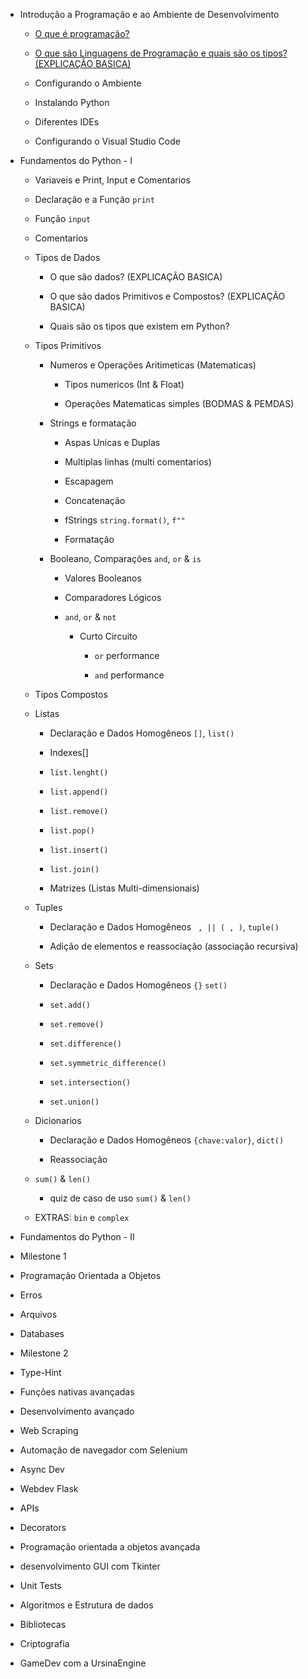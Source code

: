- Introdução a Programação e ao Ambiente de Desenvolvimento
  
  - [O que é programação?](./Cap1_Intro/Introducao.md)
  
  - [O que são Linguagens de Programação e quais são os tipos? (EXPLICAÇÃO BASICA)](./Cap1_Intro/Linguagens_Tipos.md)
  
  - Configurando o Ambiente
  
  - Instalando Python
  
  - Diferentes IDEs
  
  - Configurando o Visual Studio Code

- Fundamentos do Python - I
  
  - Variaveis e Print, Input e Comentarios
  
  - Declaração e a Função `print`
  
  - Função `input`
  
  - Comentarios
  
  - Tipos de Dados
    
    - O que são dados? (EXPLICAÇÃO BASICA)
    
    - O que são dados Primitivos e Compostos? (EXPLICAÇÃO BASICA)
    
    - Quais são os tipos que existem em Python?
  
  - Tipos Primitivos
    
    - Numeros e Operações Aritimeticas (Matematicas)
      
      - Tipos numericos (Int & Float)
      
      - Operações Matematicas simples (BODMAS & PEMDAS)
    
    - Strings e formatação
      
      - Aspas Unicas e Duplas
      
      - Multiplas linhas (multi comentarios)
      
      - Escapagem
      
      - Concatenação
      
      - fStrings `string.format()`, `f""`
      
      - Formatação
    
    - Booleano, Comparações `and`, `or` & `is`
      
      - Valores Booleanos
      
      - Comparadores Lógicos
      
      - `and`, `or` & `not`
        
        - Curto Circuito
          
          - `or` performance
          
          - `and` performance
  
  - Tipos Compostos
  
  - Listas
    
    - Declaração e Dados Homogêneos `[]`, `list()`
    
    - Indexes[]
    
    - `list.lenght()`
    
    - `list.append()`
    
    - `list.remove()`
    
    - `list.pop()`
    
    - `list.insert()`
    
    - `list.join()`
    
    - Matrizes (Listas Multi-dimensionais)
  
  - Tuples
    
    - Declaração e Dados Homogêneos ` , || ( , )`, `tuple()`
    
    - Adição de elementos e reassociação (associação recursiva)
  
  - Sets
    
    - Declaração e Dados Homogêneos `{}` `set()`
    
    - `set.add()`
    
    - `set.remove()`
    
    - `set.difference()`
    
    - `set.symmetric_difference()`
    
    - `set.intersection()`
    
    - `set.union()`
  
  - Dicionarios
    
    - Declaração e Dados Homogêneos `{chave:valor}`, `dict()`
    
    - Reassociação
  
  - `sum()` & `len()`
    
    - quiz de caso de uso `sum()` & `len()`
  
  - EXTRAS: `bin` e `complex`

- Fundamentos do Python - II

- Milestone 1

- Programação Orientada a Objetos

- Erros

- Arquivos

- Databases

- Milestone 2

- Type-Hint

- Funções nativas avançadas

- Desenvolvimento avançado

- Web Scraping

- Automação de navegador com Selenium

- Async Dev

- Webdev Flask

- APIs

- Decorators

- Programação orientada a objetos avançada

- desenvolvimento GUI com Tkinter

- Unit Tests

- Algoritmos e Estrutura de dados

- Bibliotecas

- Criptografia

- GameDev com a UrsinaEngine
